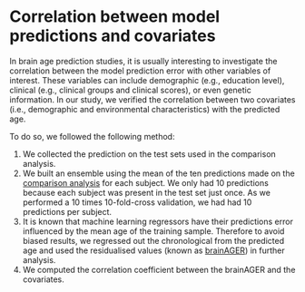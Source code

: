 # Correlation between model predictions and covariates

In brain age prediction studies, it is usually interesting to investigate the
correlation between the model prediction error with other variables of interest.
These variables can include demographic (e.g., education level), clinical (e.g.,
clinical groups and clinical scores), or even genetic information. In our study,
we verified the correlation between two covariates (i.e., demographic and
environmental characteristics) with the predicted age.

To do so, we followed the following method:
1. We collected the prediction on the
test sets used in the comparison analysis.
2. We built an ensemble using the mean
of the ten predictions made on the [comparison analysis](https://github.com/MLMH-Lab/Brain-age-prediction/tree/master/src/comparison) for each subject. We only
had 10 predictions because each subject was present in the test set just once.
As we performed a 10 times 10-fold-cross validation, we had had 10 predictions
per subject.
3. It is known that machine learning regressors have their
predictions error influenced by the mean age of the training sample. Therefore
to avoid biased results, we regressed out the chronological from the predicted age and
used the residualised values (known as
[brainAGER](https://www.frontiersin.org/articles/10.3389/fnagi.2018.00317/full))
in further analysis.
4. We computed the correlation coefficient between the
brainAGER and the covariates.
